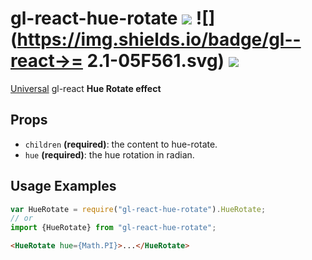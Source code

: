 # gl-react-hue-rotate ![](https://img.shields.io/npm/v/gl-react-hue-rotate.svg) ![](https://img.shields.io/badge/gl--react->= 2.1-05F561.svg) ![](https://img.shields.io/badge/gl--react-dom%20%7C%20native-f90.svg)

[Universal](https://projectseptemberinc.gitbooks.io/gl-react/content/docs/universal.html) gl-react **Hue Rotate effect**

## Props

- `children` **(required)**: the content to hue-rotate.
- `hue` **(required)**: the hue rotation in radian.

## Usage Examples

```js
var HueRotate = require("gl-react-hue-rotate").HueRotate;
// or
import {HueRotate} from "gl-react-hue-rotate";
```


```html
<HueRotate hue={Math.PI}>...</HueRotate>
```
